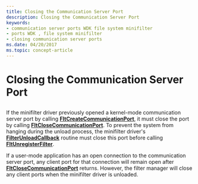 ```yaml
---
title: Closing the Communication Server Port
description: Closing the Communication Server Port
keywords:
- communication server ports WDK file system minifilter
- ports WDK , file system minifilter
- closing communication server ports
ms.date: 04/20/2017
ms.topic: concept-article
---
```


# Closing the Communication Server Port


## <span id="ddk_closing_the_communication_server_port_if"></span><span id="DDK_CLOSING_THE_COMMUNICATION_SERVER_PORT_IF"></span>


If the minifilter driver previously opened a kernel-mode communication server port by calling [**FltCreateCommunicationPort**](/windows-hardware/drivers/ddi/fltkernel/nf-fltkernel-fltcreatecommunicationport), it must close the port by calling [**FltCloseCommunicationPort**](/windows-hardware/drivers/ddi/fltkernel/nf-fltkernel-fltclosecommunicationport). To prevent the system from hanging during the unload process, the minifilter driver's [**FilterUnloadCallback**](/windows-hardware/drivers/ddi/fltkernel/nc-fltkernel-pflt_filter_unload_callback) routine must close this port before calling [**FltUnregisterFilter**](/windows-hardware/drivers/ddi/fltkernel/nf-fltkernel-fltunregisterfilter).

If a user-mode application has an open connection to the communication server port, any client port for that connection will remain open after [**FltCloseCommunicationPort**](/windows-hardware/drivers/ddi/fltkernel/nf-fltkernel-fltclosecommunicationport) returns. However, the filter manager will close any client ports when the minifilter driver is unloaded.

 


